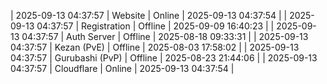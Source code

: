 | 2025-09-13 04:37:57 | Website | Online | 2025-09-13 04:37:54 |
| 2025-09-13 04:37:57 | Registration | Offline | 2025-09-09 16:40:23 |
| 2025-09-13 04:37:57 | Auth Server | Offline | 2025-08-18 09:33:31 |
| 2025-09-13 04:37:57 | Kezan (PvE) | Offline | 2025-08-03 17:58:02 |
| 2025-09-13 04:37:57 | Gurubashi (PvP) | Offline | 2025-08-23 21:44:06 |
| 2025-09-13 04:37:57 | Cloudflare | Online | 2025-09-13 04:37:54 |
